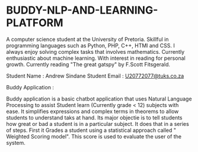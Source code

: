 # BUDDY-NLP-AND-LEARNING-PLATFORM


A computer science student at the University of Pretoria. Skillful in programming languages such as Python, PHP, C++, HTMl and CSS. I always enjoy solving complex tasks that involves mathematics. Currently enthusiastic about machine learning. With interest in reading for personal growth. Currently reading "The great gatspy" by F.Scott Fitsgerald.

Student Name : Andrew Sindane
Student Email : U20772077@tuks.co.za

Buddy Application :

Buddy application is a basic chatbot  application that uses Natural Language Processing to assist Student learn (Currently grade < 12) subjects with ease. It simplifies expressions and complex terms in theorems to allow students to understand taks at hand. Its major objectie is to tell students how great or bad a student is in a particular subject. It does that in a series of steps. First it Grades a student using a statistical approach called " Weighted Scoring model". This score is used to evaluate the user of the system.

